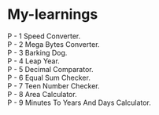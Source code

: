 # My-learnings
P - 1 Speed Converter. <br>
P - 2 Mega Bytes Converter. <br>
P - 3 Barking Dog. <br>
P - 4 Leap Year.<br>
P - 5 Decimal Comparator.<br>
P - 6 Equal Sum Checker.<br>
P - 7 Teen Number Checker.<br>
P - 8 Area Calculator.<br>
P - 9 Minutes To Years And Days Calculator. <br>
